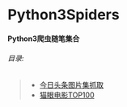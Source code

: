 # Python3Spiders
#### Python3爬虫随笔集合


###### 目录:
>* [今日头条图片集抓取](https://github.com/XJulien/Python3Spiders/blob/master/meiPai/main.py)
>* [猫眼电影TOP100](https://github.com/XJulien/Python3Spiders/blob/master/maoYan/topFilms.py)
